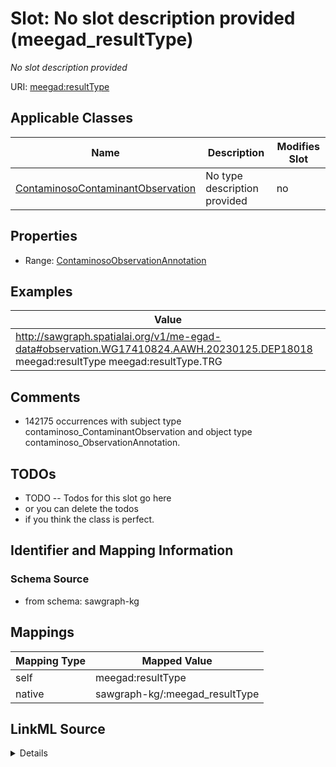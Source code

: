 

# Slot: No slot description provided (meegad_resultType)


_No slot description provided_





URI: [meegad:resultType](http://sawgraph.spatialai.org/v1/me-egad#resultType)



<!-- no inheritance hierarchy -->





## Applicable Classes

| Name | Description | Modifies Slot |
| --- | --- | --- |
| [ContaminosoContaminantObservation](../classes/ContaminosoContaminantObservation.md) | No type description provided |  no  |







## Properties

* Range: [ContaminosoObservationAnnotation](../classes/ContaminosoObservationAnnotation.md)






## Examples

| Value |
| --- |
| http://sawgraph.spatialai.org/v1/me-egad-data#observation.WG17410824.AAWH.20230125.DEP18018 meegad:resultType meegad:resultType.TRG |

## Comments

* 142175 occurrences with subject type contaminoso_ContaminantObservation and object type contaminoso_ObservationAnnotation.

## TODOs

* TODO -- Todos for this slot go here
* or you can delete the todos
* if you think the class is perfect.

## Identifier and Mapping Information







### Schema Source


* from schema: sawgraph-kg




## Mappings

| Mapping Type | Mapped Value |
| ---  | ---  |
| self | meegad:resultType |
| native | sawgraph-kg/:meegad_resultType |




## LinkML Source

<details>
```yaml
name: meegad_resultType
description: No slot description provided
title: No slot description provided
todos:
- TODO -- Todos for this slot go here
- or you can delete the todos
- if you think the class is perfect.
comments:
- 142175 occurrences with subject type contaminoso_ContaminantObservation and object
  type contaminoso_ObservationAnnotation.
examples:
- value: http://sawgraph.spatialai.org/v1/me-egad-data#observation.WG17410824.AAWH.20230125.DEP18018
    meegad:resultType meegad:resultType.TRG
from_schema: sawgraph-kg
rank: 1000
slot_uri: meegad:resultType
alias: meegad_resultType
domain_of:
- contaminoso_ContaminantObservation
subproperty_of: contaminoso_observationAnnotation
range: contaminoso_ObservationAnnotation

```
</details>
